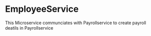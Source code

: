 # EmployeeService
This Microservice communciates with Payrollservice to create payroll deatils in Payrollservice
